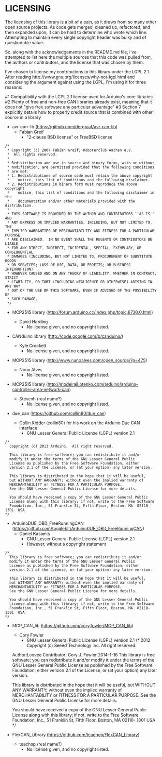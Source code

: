 LICENSING
=========

The licensing of this library is a bit of a pain, as it draws from
so many other open source projects. As code gets merged, cleaned up,
refactored, and then expanded upon, it can be hard to determine who
wrote which line. Attempting to maintain every single copyright header
was bulky and of questionable value. 

So, along with the acknowledgements in the README.md file, I've attempted
to list here the multiple sources that this code was pulled from, the authors
or contributors, and the license that was chosen by them.

I've chosen to license my contributions to this library under the LGPL 2.1.
After reading http://www.gnu.org/licenses/why-not-lgpl.html and considering
the argument against using the LGPL, I'm using it for three reasons:

#1 Compatibility with the LGPL 2.1 license used for Arduino's core libraries
#2 Plenty of free and non-free CAN libraries already exist, meaning that it
    does not "give free software any particular advantage"
#3 Section 7 explicitly details how to properly credit source that is combined
    with other source in a library

* avr-can-lib (https://github.com/dergraaf/avr-can-lib)
  * Fabian Greif
    * "2-clause BSD license" or FreeBSD license
```Arduino
/*
 * Copyright (c) 2007 Fabian Greif, Roboterclub Aachen e.V.
 *  All rights reserved.
 *
 * Redistribution and use in source and binary forms, with or without
 * modification, are permitted provided that the following conditions
 * are met:
 * 1. Redistributions of source code must retain the above copyright
 *    notice, this list of conditions and the following disclaimer.
 * 2. Redistributions in binary form must reproduce the above copyright
 *    notice, this list of conditions and the following disclaimer in the
 *    documentation and/or other materials provided with the distribution.
 *
 * THIS SOFTWARE IS PROVIDED BY THE AUTHOR AND CONTRIBUTORS ``AS IS'' AND
 * ANY EXPRESS OR IMPLIED WARRANTIES, INCLUDING, BUT NOT LIMITED TO, THE
 * IMPLIED WARRANTIES OF MERCHANTABILITY AND FITNESS FOR A PARTICULAR PURPOSE
 * ARE DISCLAIMED.  IN NO EVENT SHALL THE REGENTS OR CONTRIBUTORS BE LIABLE
 * FOR ANY DIRECT, INDIRECT, INCIDENTAL, SPECIAL, EXEMPLARY, OR CONSEQUENTIAL
 * DAMAGES (INCLUDING, BUT NOT LIMITED TO, PROCUREMENT OF SUBSTITUTE GOODS
 * OR SERVICES; LOSS OF USE, DATA, OR PROFITS; OR BUSINESS INTERRUPTION)
 * HOWEVER CAUSED AND ON ANY THEORY OF LIABILITY, WHETHER IN CONTRACT, STRICT
 * LIABILITY, OR TORT (INCLUDING NEGLIGENCE OR OTHERWISE) ARISING IN ANY WAY
 * OUT OF THE USE OF THIS SOFTWARE, EVEN IF ADVISED OF THE POSSIBILITY OF
 * SUCH DAMAGE.
 */
```
* MCP2515 library (http://forum.arduino.cc/index.php/topic,8730.0.html)
  * David Harding
    * No license given, and no copyright listed.

* CANduino library (http://code.google.com/p/canduino/)
  * Kyle Crockett
    * No license given, and no copyright listed.

* MCP2515 library (http://www.nunoalves.com/open_source/?p=475)
  * Nuno Alves
    * No license given, and no copyright listed.

* MCP2515 library (http://modelrail.otenko.com/arduino/arduino-controller-area-network-can)
  * Stevenh (real name?)
    * No license given, and no copyright listed.

* due_can (https://github.com/collin80/due_can)
  * Collin Kidder (collin80) for his work on the Arduino Due CAN interface
    * GNU Lesser General Public License (LGPL) version 2.1
```Arduino
/*
  Copyright (c) 2013 Arduino.  All right reserved.
  
  This library is free software; you can redistribute it and/or
  modify it under the terms of the GNU Lesser General Public
  License as published by the Free Software Foundation; either
  version 2.1 of the License, or (at your option) any later version.
  
  This library is distributed in the hope that it will be useful,
  but WITHOUT ANY WARRANTY; without even the implied warranty of
  MERCHANTABILITY or FITNESS FOR A PARTICULAR PURPOSE.
  See the GNU Lesser General Public License for more details.
  
  You should have received a copy of the GNU Lesser General Public
  License along with this library; if not, write to the Free Software
  Foundation, Inc., 51 Franklin St, Fifth Floor, Boston, MA  02110-1301  USA
*/
```

* ArduinoDUE_OBD_FreeRunningCAN (https://github.com/togglebit/ArduinoDUE_OBD_FreeRunningCAN)
  * Daniel Kasamis
    * GNU Lesser General Public License (LGPL) version 2.1
    * However, without a copyright statement
```Arduino
/*
  This library is free software; you can redistribute it and/or
  modify it under the terms of the GNU Lesser General Public
  License as published by the Free Software Foundation; either
  version 2.1 of the License, or (at your option) any later version.
  
  This library is distributed in the hope that it will be useful,
  but WITHOUT ANY WARRANTY; without even the implied warranty of
  MERCHANTABILITY or FITNESS FOR A PARTICULAR PURPOSE.
  See the GNU Lesser General Public License for more details.
  
  You should have received a copy of the GNU Lesser General Public
  License along with this library; if not, write to the Free Software
  Foundation, Inc., 51 Franklin St, Fifth Floor, Boston, MA  02110-1301  USA
*/
```

* MCP_CAN_lib (https://github.com/coryjfowler/MCP_CAN_lib)
  * Cory Fowler
    * GNU Lesser General Public License (LGPL) version 2.1
/*
  2012 Copyright (c) Seeed Technology Inc.  All right reserved.
  
  Author:Loovee
  Contributor: Cory J. Fowler
  2014-1-16
  This library is free software; you can redistribute it and/or
  modify it under the terms of the GNU Lesser General Public
  License as published by the Free Software Foundation; either
  version 2.1 of the License, or (at your option) any later version.
  
  This library is distributed in the hope that it will be useful,
  but WITHOUT ANY WARRANTY; without even the implied warranty of
  MERCHANTABILITY or FITNESS FOR A PARTICULAR PURPOSE.  See the GNU
  Lesser General Public License for more details.
  
  You should have received a copy of the GNU Lesser General Public
  License along with this library; if not, write to the Free Software
  Foundation, Inc., 51 Franklin St, Fifth Floor, Boston, MA  02110-
  1301  USA
*/

* FlexCAN_Library (https://github.com/teachop/FlexCAN_Library)
  * teachop (real name?)
    * No license given, and no copyright listed.
